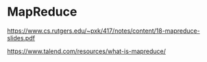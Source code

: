 # MapReduce

https://www.cs.rutgers.edu/~pxk/417/notes/content/18-mapreduce-slides.pdf

https://www.talend.com/resources/what-is-mapreduce/
